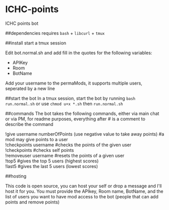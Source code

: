 # ICHC-points
ICHC points bot

##dependencies
requires `bash` + `libcurl` + `tmux`


##install
start a tmux session

Edit bot.normal.sh and add fill in the quotes for  the following variables:

- APIKey
- Room
- BotName

Add your username to the permaMods, it supports multiple users, seperated by a new line

##start the bot
In a tmux session, start the bot by running `bash run.normal.sh` or use `chmod u+x *.sh`  then `run.normal.sh`

##commands
The bot takes the following commands, either via main chat or via PM, for readme purposes, everything after # is a comment to describe the command <br>

!give username numberOfPoints (use negative value to take away points) #a mod may give points to a user<br>
!checkpoints username #checks the points of the given user<br>
!checkpoints #checks self points<br>
!removeuser username #resets the points of a given user <br>
!top5 #gives the top 5 users (highest scores) <br>
!last5 #gives the last 5 users (lowest scores)

##hosting

This code is open source, you can host your self or drop a message and I'll host it for you. You must provide the APIkey, Room name, BotName, and the list of users you want to have mod access to the bot (people that can add points and remove points)
